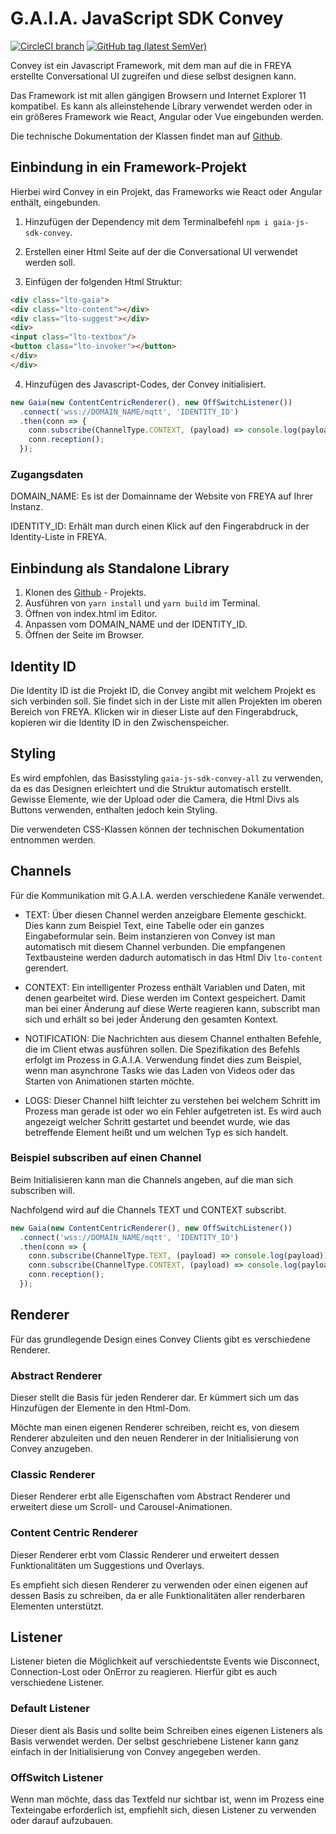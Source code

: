 # G.A.I.A. JavaScript SDK Convey

[![CircleCI branch](https://img.shields.io/circleci/project/github/leftshiftone/gaia-js-sdk-convey/master.svg?style=flat-square)](https://circleci.com/gh/leftshiftone/gaia-js-sdk-convey)
[![GitHub tag (latest SemVer)](https://img.shields.io/github/tag/leftshiftone/gaia-js-sdk-convey.svg?style=flat-square)](https://github.com/leftshiftone/gaia-js-sdk-convey/tags)





Convey ist ein Javascript Framework, mit dem man auf die in FREYA erstellte Conversational UI zugreifen und diese selbst designen kann.

Das Framework ist mit allen gängigen Browsern und Internet Explorer 11 kompatibel. Es kann als alleinstehende Library verwendet werden oder in ein größeres Framework wie React, Angular oder Vue eingebunden werden.


Die technische Dokumentation der Klassen findet man auf [Github](https://github.com/leftshiftone/gaia-js-sdk-convey).


## Einbindung in ein Framework-Projekt
Hierbei wird Convey in ein Projekt, das Frameworks wie React oder Angular enthält, eingebunden.

1. Hinzufügen der Dependency mit dem Terminalbefehl ``npm i gaia-js-sdk-convey``.

2. Erstellen einer Html Seite auf der die Conversational UI verwendet werden soll.

3. Einfügen der folgenden Html Struktur:


```html
<div class="lto-gaia">
<div class="lto-content"></div>
<div class="lto-suggest"></div>
<div>
<input class="lto-textbox"/>
<button class="lto-invoker"></button>
</div>
</div>
```

4. Hinzufügen des Javascript-Codes, der Convey initialisiert.

```javascript
new Gaia(new ContentCentricRenderer(), new OffSwitchListener())
  .connect('wss://DOMAIN_NAME/mqtt', 'IDENTITY_ID')
  .then(conn => {
    conn.subscribe(ChannelType.CONTEXT, (payload) => console.log(payload));
    conn.reception();
  });
```

### Zugangsdaten
DOMAIN_NAME: Es ist der Domainname der Website von FREYA auf Ihrer Instanz.

IDENTITY_ID: Erhält man durch einen Klick auf den Fingerabdruck in der Identity-Liste in FREYA.

## Einbindung als Standalone Library
1. Klonen des  [Github](https://github.com/leftshiftone/gaia-js-sdk-convey) - Projekts.
2. Ausführen von ``yarn install`` und ``yarn build`` im Terminal.
3. Öffnen von index.html im Editor.
4. Anpassen vom DOMAIN_NAME und der IDENTITY_ID.
5. Öffnen der Seite im Browser.

## Identity ID
Die Identity ID ist die Projekt ID, die Convey angibt mit welchem Projekt es sich verbinden soll. Sie findet sich in der Liste mit allen Projekten im oberen Bereich von FREYA. Klicken wir in dieser Liste auf den Fingerabdruck, kopieren wir die Identity ID in den Zwischenspeicher.

## Styling
Es wird empfohlen, das Basisstyling ``gaia-js-sdk-convey-all`` zu verwenden, da es das Designen erleichtert und die Struktur automatisch erstellt. Gewisse Elemente, wie der Upload oder die Camera, die Html Divs als Buttons verwenden, enthalten jedoch kein Styling.

Die verwendeten CSS-Klassen können der technischen Dokumentation entnommen werden.

## Channels
Für die Kommunikation mit G.A.I.A. werden verschiedene Kanäle verwendet.

* TEXT: Über diesen Channel werden anzeigbare Elemente geschickt. Dies kann zum Beispiel Text, eine Tabelle oder ein ganzes Eingabeformular sein. Beim instanzieren von Convey ist man automatisch mit diesem Channel verbunden. Die empfangenen Textbausteine werden dadurch automatisch in das Html Div ``lto-content`` gerendert.

* CONTEXT: Ein intelligenter Prozess enthält Variablen und Daten, mit denen gearbeitet wird. Diese werden im Context gespeichert. Damit man bei einer Änderung auf diese Werte reagieren kann, subscribt man sich und erhält so bei jeder Änderung den gesamten Kontext.

* NOTIFICATION: Die Nachrichten aus diesem Channel enthalten Befehle, die im Client etwas ausführen sollen. Die Spezifikation des Befehls erfolgt im Prozess in G.A.I.A. Verwendung findet dies zum Beispiel, wenn man asynchrone Tasks wie das Laden von Videos oder das Starten von Animationen starten möchte.

* LOGS: Dieser Channel hilft leichter zu verstehen bei welchem Schritt im Prozess man gerade ist oder wo ein Fehler aufgetreten ist. Es wird auch angezeigt welcher Schritt gestartet und beendet wurde, wie das betreffende Element heißt und um welchen Typ es sich handelt.

### Beispiel subscriben auf einen Channel
Beim Initialisieren kann man die Channels angeben, auf die man sich subscriben will.

Nachfolgend wird auf die Channels TEXT und CONTEXT subscribt.

```javascript
new Gaia(new ContentCentricRenderer(), new OffSwitchListener())
  .connect('wss://DOMAIN_NAME/mqtt', 'IDENTITY_ID')
  .then(conn => {
    conn.subscribe(ChannelType.TEXT, (payload) => console.log(payload));
    conn.subscribe(ChannelType.CONTEXT, (payload) => console.log(payload));
    conn.reception();
  });
```

## Renderer
Für das grundlegende Design eines Convey Clients gibt es verschiedene Renderer.

### Abstract Renderer
Dieser stellt die Basis für jeden Renderer dar. Er kümmert sich um das Hinzufügen der Elemente in den Html-Dom.

Möchte man einen eigenen Renderer schreiben, reicht es, von diesem Renderer abzuleiten und den neuen Renderer in der Initialisierung von Convey anzugeben.

### Classic Renderer
Dieser Renderer erbt alle Eigenschaften vom Abstract Renderer und erweitert diese um Scroll- und Carousel-Animationen.

### Content Centric Renderer
Dieser Renderer erbt vom Classic Renderer und erweitert dessen Funktionalitäten um Suggestions und Overlays.

Es empfieht sich diesen Renderer zu verwenden oder einen eigenen auf dessen Basis zu schreiben, da er alle Funktionalitäten aller renderbaren Elementen unterstützt.

## Listener
Listener bieten die Möglichkeit auf verschiedentste Events wie Disconnect, Connection-Lost oder OnError zu reagieren. Hierfür gibt es auch verschiedene Listener.

### Default Listener
Dieser dient als Basis und sollte beim Schreiben eines eigenen Listeners als Basis verwendet werden. Der selbst geschriebene Listener kann ganz einfach in der Initialisierung von Convey angegeben werden.

### OffSwitch Listener
Wenn man möchte, dass das Textfeld nur sichtbar ist, wenn im Prozess eine Texteingabe erforderlich ist, empfiehlt sich, diesen Listener zu verwenden oder darauf aufzubauen.








